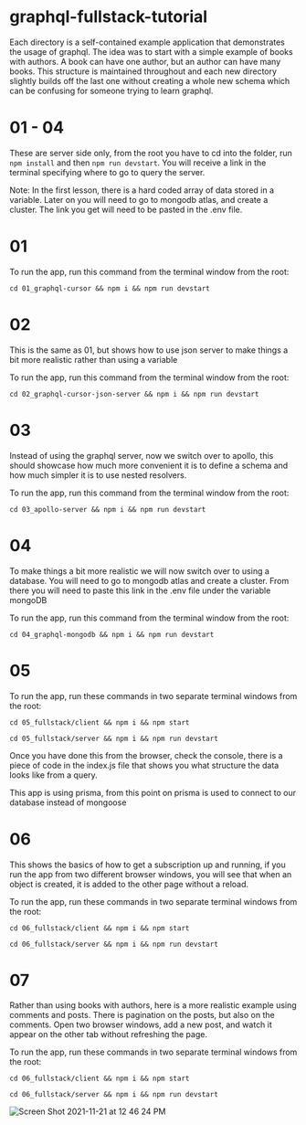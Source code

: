 # graphql-fullstack-tutorial

Each directory is a self-contained example application that demonstrates the usage of graphql. The idea was to start with a simple example of books with authors. A book can have one author, but an author can have many books. This structure is maintained throughout and each new directory slightly builds off the last one without creating a whole new schema which can be confusing for someone trying to learn graphql.

# 01 - 04

These are server side only, from the root you have to cd into the folder, run `npm install` and then `npm run devstart`. You will receive a link in the terminal specifying where to go to query the server.

Note: In the first lesson, there is a hard coded array of data stored in a variable. Later on you will need to go to mongodb atlas, and create a cluster. The link you get will need to be pasted in the .env file.

# 01 

To run the app, run this command from the terminal window from the root: 
```shell
cd 01_graphql-cursor && npm i && npm run devstart
```

# 02 

This is the same as 01, but shows how to use json server to make things a bit more realistic rather than using a variable

To run the app, run this command from the terminal window from the root: 
```shell
cd 02_graphql-cursor-json-server && npm i && npm run devstart
```

# 03

Instead of using the graphql server, now we switch over to apollo, this should showcase how much more convenient it is to define a schema and how much simpler it is to use nested resolvers.

To run the app, run this command from the terminal window from the root: 
```shell
cd 03_apollo-server && npm i && npm run devstart
```

# 04

To make things a bit more realistic we will now switch over to using a database. You will need to go to mongodb atlas and create a cluster. From there you will need to paste this link in the .env file under the variable mongoDB


To run the app, run this command from the terminal window from the root: 
```shell
cd 04_graphql-mongodb && npm i && npm run devstart
```


# 05

To run the app, run these commands in two separate terminal windows from the root:
```shell
cd 05_fullstack/client && npm i && npm start
```
```shell
cd 05_fullstack/server && npm i && npm run devstart
```

Once you have done this from the browser, check the console, there is a piece of code in the index.js file that shows you what structure the data looks like from a query.

This app is using prisma, from this point on prisma is used to connect to our database instead of mongoose

# 06

This shows the basics of how to get a subscription up and running, if you run the app from two different browser windows, you will see that when an object is created, it is added to the other page without a reload.


To run the app, run these commands in two separate terminal windows from the root:
```shell
cd 06_fullstack/client && npm i && npm start
```
```shell
cd 06_fullstack/server && npm i && npm run devstart
```

# 07

Rather than using books with authors, here is a more realistic example using comments and posts. There is pagination on the posts, but also on the comments.
Open two browser windows, add a new post, and watch it appear on the other tab without refreshing the page.

To run the app, run these commands in two separate terminal windows from the root:
```shell
cd 06_fullstack/client && npm i && npm start
```
```shell
cd 06_fullstack/server && npm i && npm run devstart
```



![Screen Shot 2021-11-21 at 12 46 24 PM](https://user-images.githubusercontent.com/40828283/146582122-c8985428-31f2-4b86-a632-5ea3b3374b2d.png)
